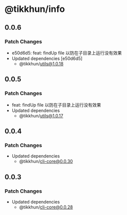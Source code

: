 # @tikkhun/info

## 0.0.6

### Patch Changes

- e50d6d5: feat: findUp file 以防在子目录上运行没有效果
- Updated dependencies [e50d6d5]
  - @tikkhun/utils@1.0.18

## 0.0.5

### Patch Changes

- feat: findUp file 以防在子目录上运行没有效果
- Updated dependencies
  - @tikkhun/utils@1.0.17

## 0.0.4

### Patch Changes

- Updated dependencies
  - @tikkhun/cli-core@0.0.30

## 0.0.3

### Patch Changes

- Updated dependencies
  - @tikkhun/cli-core@0.0.28
